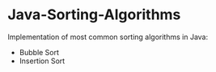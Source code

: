 # Java-Sorting-Algorithms
Implementation of most common sorting algorithms in Java:

- Bubble Sort
- Insertion Sort
